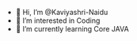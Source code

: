 - 👋 Hi, I’m @Kaviyashri-Naidu
- 👀 I’m interested in Coding 
- 🌱 I’m currently learning Core JAVA


<!---
Kaviyashri-Naidu/Kaviyashri-Naidu is a ✨ special ✨ repository because its `README.md` (this file) appears on your GitHub profile.
You can click the Preview link to take a look at your changes.
--->
